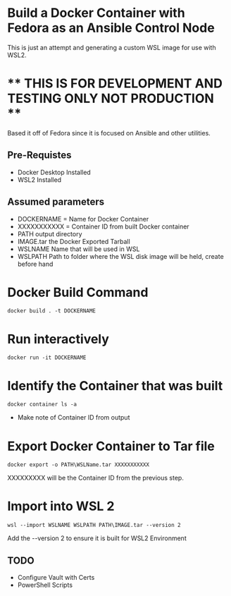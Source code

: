 # Build a Docker Container with Fedora as an Ansible Control Node
This is just an attempt and generating a custom WSL image for use with WSL2.  

# ** THIS IS FOR DEVELOPMENT AND TESTING ONLY NOT PRODUCTION **

Based it off of Fedora since it is 
focused on Ansible and other utilities.
## Pre-Requistes

- Docker Desktop Installed
- WSL2 Installed

## Assumed parameters
- DOCKERNAME = Name for Docker Container
- XXXXXXXXXXX = Container ID from built Docker container
- PATH output directory
- IMAGE.tar the Docker Exported Tarball
- WSLNAME Name that will be used in WSL
- WSLPATH Path to folder where the WSL disk image will be held, create before hand

# Docker Build Command
```
docker build . -t DOCKERNAME
````

# Run interactively
```
docker run -it DOCKERNAME
```

# Identify the Container that was built
```
docker container ls -a
```

- Make note of Container ID from output

# Export Docker Container to Tar file
```
docker export -o PATH\WSLName.tar XXXXXXXXXXX
```
XXXXXXXXX will be the Container ID from the previous step.
# Import into WSL 2
```
wsl --import WSLNAME WSLPATH PATH\IMAGE.tar --version 2                                        
```

Add the --version 2 to ensure it is built for WSL2 Environment

## TODO
- Configure Vault with Certs
- PowerShell Scripts